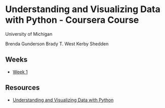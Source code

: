 # Understanding and Visualizing Data with Python - Coursera Course

University of Michigan

Brenda Gunderson
Brady T. West
Kerby Shedden

## Weeks

* [Week 1](week1.md)

## Resources

* [Understanding and Visualizing Data with Python](https://www.coursera.org/learn/understanding-visualization-data/home/welcome)
